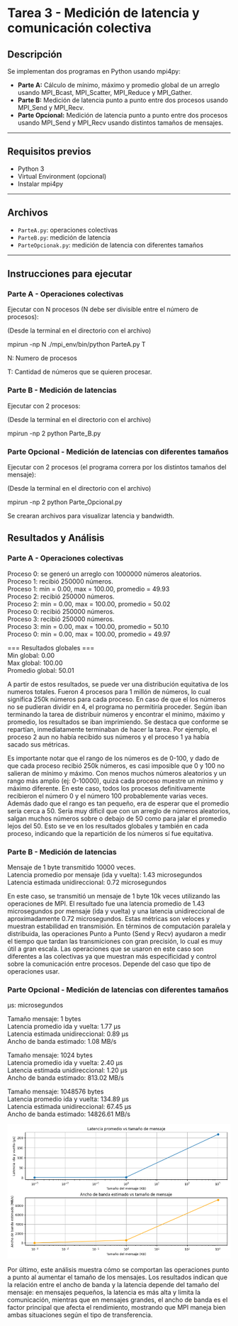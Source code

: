 # Tarea 3 -  Medición de latencia y comunicación colectiva

## Descripción

Se implementan dos programas en Python usando mpi4py:

- **Parte A:** Cálculo de mínimo, máximo y promedio global de un arreglo usando MPI_Bcast, MPI_Scatter, MPI_Reduce y MPI_Gather.
- **Parte B:** Medición de latencia punto a punto entre dos procesos usando MPI_Send y MPI_Recv.
- **Parte Opcional:** Medición de latencia punto a punto entre dos procesos usando MPI_Send y MPI_Recv usando distintos tamaños de mensajes.

---

## Requisitos previos

- Python 3
- Virtual Environment (opcional)
- Instalar mpi4py

---

## Archivos

- `ParteA.py`: operaciones colectivas
- `ParteB.py`: medición de latencia
- `ParteOpcionak.py`: medición de latencia con diferentes tamaños

---

## Instrucciones para ejecutar

### Parte A - Operaciones colectivas

Ejecutar con N procesos (N debe ser divisible entre el número de procesos):

(Desde la terminal en el directorio con el archivo)  
  
  mpirun -np N ./mpi_env/bin/python ParteA.py T
 
  N: Numero de procesos
  
  T: Cantidad de números que se quieren procesar.

### Parte B - Medición de latencias

Ejecutar con 2 procesos:

(Desde la terminal en el directorio con el archivo)  
 
  mpirun -np 2 python Parte_B.py

### Parte Opcional - Medición de latencias con diferentes tamaños  

Ejecutar con 2 procesos (el programa correra por los distintos tamaños del mensaje):

(Desde la terminal en el directorio con el archivo)
 
  mpirun -np 2 python Parte_Opcional.py

Se crearan archivos para visualizar latencia y bandwidth. 

## Resultados y Análisis


### Parte A - Operaciones colectivas

Proceso 0: se generó un arreglo con 1000000 números aleatorios.  
Proceso 1: recibió 250000 números.  
Proceso 1: min = 0.00, max = 100.00, promedio = 49.93  
Proceso 2: recibió 250000 números.  
Proceso 2: min = 0.00, max = 100.00, promedio = 50.02  
Proceso 0: recibió 250000 números.  
Proceso 3: recibió 250000 números.  
Proceso 3: min = 0.00, max = 100.00, promedio = 50.10  
Proceso 0: min = 0.00, max = 100.00, promedio = 49.97  

=== Resultados globales ===  
Min global: 0.00  
Max global: 100.00  
Promedio global: 50.01  

A partir de estos resultados, se puede ver una distribución equitativa de los numeros totales. Fueron 4 procesos para 1 millón de números, lo cual significa 250k números para cada proceso. En caso de que el los números no se pudieran dividir en 4, el programa no permitiría proceder. Según iban terminando la tarea de distribuir números y encontrar el minimo, máximo y promedio, los resultados se iban imprimiendo. Se destaca que conforme se repartían, inmediatamente terminaban de hacer la tarea. Por ejemplo, el proceso 2 aun no había recibido sus números y el proceso 1 ya había sacado sus métricas. 

Es importante notar que el rango de los números es de 0-100, y dado de que cada proceso recibió 250k números, es casi imposible que 0 y 100 no salieran de mínimo y máximo. Con menos muchos números aleatorios y un rango más amplio (ej: 0-10000), quizá cada proceso muestre un mínimo y máximo diferente. En este caso, todos los procesos definitivamente recibieron el número 0 y el número 100 probablemente varias veces. Además dado que el rango es tan pequeño, era de esperar que el promedio sería cerca a 50. Sería muy díficil que con un arreglo de números aleatorios, salgan muchos números sobre o debajo de 50 como para jalar el promedio lejos del 50. Esto se ve en los resultados globales y también en cada proceso, indicando que la repartición de los números sí fue equitativa. 

### Parte B - Medición de latencias

Mensaje de 1 byte transmitido 10000 veces.  
Latencia promedio por mensaje (ida y vuelta): 1.43 microsegundos  
Latencia estimada unidireccional: 0.72 microsegundos  

En este caso, se transmitió un mensaje de 1 byte 10k veces utilizando las operaciones de MPI. El resultado fue una latencia promedio de 1.43 microsegundos por mensaje (ida y vuelta) y una latencia unidireccional de aproximadamente 0.72 microsegundos. Estas métricas son veloces y muestran estabilidad en transmisión. En términos de computación paralela y distribuida, las operaciones Punto a Punto (Send y Recv) ayudaron a medir el tiempo que tardan las transmiciones con gran precisión, lo cual es muy útil a gran escala. Las operaciones que se usaron en este caso son diferentes a las colectivas ya que muestran más especificidad y control sobre la comunicación entre procesos. Depende del caso que tipo de operaciones usar. 


### Parte Opcional - Medición de latencias con diferentes tamaños

μs: microsegundos

Tamaño mensaje: 1 bytes  
Latencia promedio ida y vuelta: 1.77 μs  
Latencia estimada unidireccional: 0.89 μs  
Ancho de banda estimado: 1.08 MB/s  

Tamaño mensaje: 1024 bytes  
Latencia promedio ida y vuelta: 2.40 μs  
Latencia estimada unidireccional: 1.20 μs  
Ancho de banda estimado: 813.02 MB/s  

Tamaño mensaje: 1048576 bytes  
Latencia promedio ida y vuelta: 134.89 μs  
Latencia estimada unidireccional: 67.45 μs  
Ancho de banda estimado: 14826.61 MB/s  

![Graficas](Figure_1.png)


Por último, este análisis muestra cómo se comportan las operaciones punto a punto al aumentar el tamaño de los mensajes. Los resultados indican que la relación entre el ancho de banda y la latencia depende del tamaño del mensaje: en mensajes pequeños, la latencia es más alta y limita la comunicación, mientras que en mensajes grandes, el ancho de banda es el factor principal que afecta el rendimiento, mostrando que MPI maneja bien ambas situaciones según el tipo de transferencia.


  
